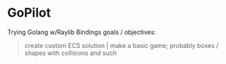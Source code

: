 # GoPilot
 Trying Golang w/Raylib Bindings
goals / objectives:
> create custom ECS solution | make a basic game; probably boxes / shapes with collisions and such
